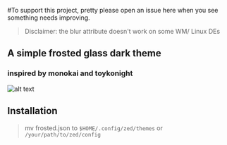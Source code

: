 #To support this project, pretty please open an issue here when you see something needs improving. 
> Disclaimer: the blur attribute doesn't work on some WM/ Linux DEs 

## A simple frosted glass dark theme

### inspired by monokai and toykonight

![alt text](https://github.com/daviiiL/zed-frosted-dark-theme/blob/main/preview/preview.png?raw=true)

## Installation
> mv frosted.json to ``` $HOME/.config/zed/themes ``` or ``` /your/path/to/zed/config ```
